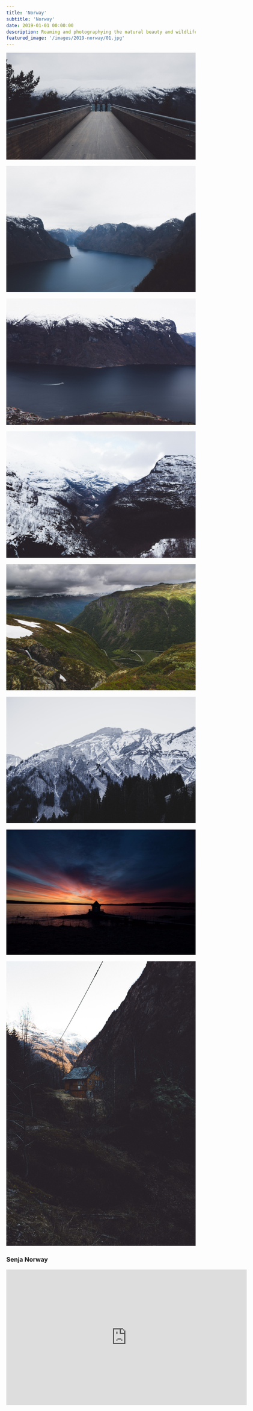 ```yaml
---
title: 'Norway'
subtitle: 'Norway'
date: 2019-01-01 00:00:00
description: Roaming and photographying the natural beauty and wildlife of Norway.
featured_image: '/images/2019-norway/01.jpg'
---
```


![](/images/2019-norway/01.jpg)


<!-- > “As a cowboy would say, never approach a bull from the front, a horse from the rear, or a fool from any direction.” -->


![](/images/2019-norway/02.jpg)  

![](/images/2019-norway/03.jpg)  

![](/images/2019-norway/04.jpg)  

![](/images/2019-norway/05.jpg)

![](/images/2019-norway/06.jpg) 

![](/images/2019-norway/07.jpg)  

![](/images/2019-norway/08.jpg)  

### Senja Norway

<iframe src="https://vimeo.com/407185635" width="640" height="360" frameborder="0" allowfullscreen></iframe> 

